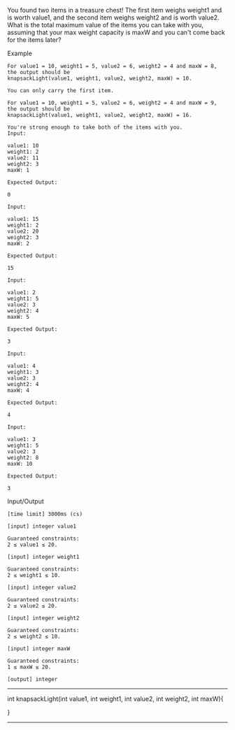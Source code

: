 You found two items in a treasure chest! The first item weighs weight1 and is worth value1, 
and the second item weighs weight2 and is worth value2. What is the total maximum value of the items you can take with you, 
assuming that your max weight capacity is maxW and you can't come back for the items later?

Example

    For value1 = 10, weight1 = 5, value2 = 6, weight2 = 4 and maxW = 8, the output should be
    knapsackLight(value1, weight1, value2, weight2, maxW) = 10.

    You can only carry the first item.

    For value1 = 10, weight1 = 5, value2 = 6, weight2 = 4 and maxW = 9, the output should be
    knapsackLight(value1, weight1, value2, weight2, maxW) = 16.

    You're strong enough to take both of the items with you.
    Input:

    value1: 10
    weight1: 2
    value2: 11
    weight2: 3
    maxW: 1

    Expected Output:

    0

    Input:

    value1: 15
    weight1: 2
    value2: 20
    weight2: 3
    maxW: 2

    Expected Output:

    15

    Input:

    value1: 2
    weight1: 5
    value2: 3
    weight2: 4
    maxW: 5

    Expected Output:

    3

    Input:

    value1: 4
    weight1: 3
    value2: 3
    weight2: 4
    maxW: 4

    Expected Output:

    4

    Input:

    value1: 3
    weight1: 5
    value2: 3
    weight2: 8
    maxW: 10

    Expected Output:

    3

Input/Output

    [time limit] 3000ms (cs)

    [input] integer value1

    Guaranteed constraints:
    2 ≤ value1 ≤ 20.

    [input] integer weight1

    Guaranteed constraints:
    2 ≤ weight1 ≤ 10.

    [input] integer value2

    Guaranteed constraints:
    2 ≤ value2 ≤ 20.

    [input] integer weight2

    Guaranteed constraints:
    2 ≤ weight2 ≤ 10.

    [input] integer maxW

    Guaranteed constraints:
    1 ≤ maxW ≤ 20.

    [output] integer

********************************************************

int knapsackLight(int value1, int weight1, int value2, int weight2, int maxW){


}

********************************************************
